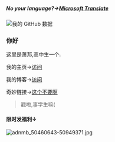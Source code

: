 ##### No your language?→[Microsoft Translate](https://bing.com/translator/)

![我的 GitHub 数据](https://github-readme-stats.vercel.app/api?username=xiaochopin&show_icons=true&theme=radical)

### 你好

这里是萧邦,高中生一个.

我的主页→[访问](https://home-chopin.xyz)

我的博客→[访问](https://blog.home-chopin.xyz)

奇妙链接→[这个不要啊](https://vdse.bdstatic.com//192d9a98d782d9c74c96f09db9378d93.mp4)

>戳啦,事学生嘛(

#### 限时发福利↓

![adnmb_50460643-50949371.jpg](https://s2.loli.net/2022/08/16/6mNqMfVGeAIyus2.jpg)
